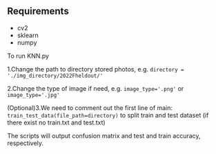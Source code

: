 ## Requirements
- cv2
- sklearn
- numpy

To run KNN.py

1.Change the path to directory stored photos, e.g. `directory = './img_directory/2022Fheldout/'` 

2.Change the type of image if need, e.g. `image_type='.png'` or `image_type='.jpg'`

(Optional)3.We need to comment out the first line of main: `train_test_data(file_path=directory)` to split train and test dataset (if there exist no train.txt and test.txt)

The scripts will output confusion matrix and test and train accuracy, respectively.
